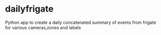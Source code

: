 # dailyfrigate
Python app to create a daily concatenated summary of events from frigate for various cameras,zones and labels
